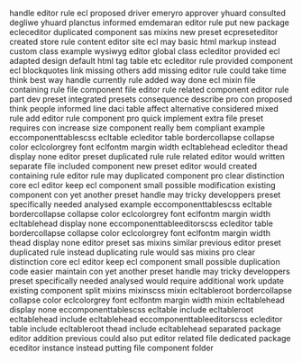 handle editor rule ecl proposed driver emeryro approver yhuard consulted degliwe yhuard planctus informed emdemaran editor rule put new package ecleceditor duplicated component sas mixins new preset ecpreseteditor created store rule content editor site ecl may basic html markup instead custom class example wysiwyg editor global class ecleditor provided ecl adapted design default html tag table etc ecleditor rule provided component ecl blockquotes link missing others add missing editor rule could take time think best way handle currently rule added way done ecl mixin file containing rule file component file editor rule related component editor rule part dev preset integrated presets consequence describe pro con proposed think people informed line daci table affect alternative considered mixed rule add editor rule component pro quick implement extra file preset requires con increase size component really bem compliant example eccomponenttablescss ecltable ecleditor table bordercollapse collapse color eclcolorgrey font eclfontm margin width ecltablehead ecleditor thead display none editor preset duplicated rule rule related editor would written separate file included component new preset editor would created containing rule editor rule may duplicated component pro clear distinction core ecl editor keep ecl component small possible modification existing component con yet another preset handle may tricky developpers preset specifically needed analysed example eccomponenttablescss ecltable bordercollapse collapse color eclcolorgrey font eclfontm margin width ecltablehead display none eccomponenttableeditorscss ecleditor table bordercollapse collapse color eclcolorgrey font eclfontm margin width thead display none editor preset sas mixins similar previous editor preset duplicated rule instead duplicating rule would sas mixins pro clear distinction core ecl editor keep ecl component small possible duplication code easier maintain con yet another preset handle may tricky developpers preset specifically needed analysed would require additional work update existing component split mixins mixinscss mixin ecltableroot bordercollapse collapse color eclcolorgrey font eclfontm margin width mixin ecltablehead display none eccomponenttablescss ecltable include ecltableroot ecltablehead include ecltablehead eccomponenttableeditorscss ecleditor table include ecltableroot thead include ecltablehead separated package editor addition previous could also put editor related file dedicated package eceditor instance instead putting file component folder